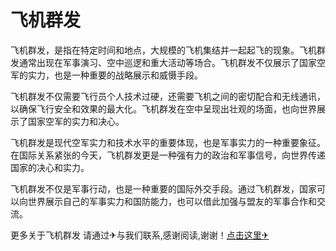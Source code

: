 # 飞机群发

飞机群发，是指在特定时间和地点，大规模的飞机集结并一起起飞的现象。飞机群发通常出现在军事演习、空中巡逻和重大活动等场合。飞机群发不仅展示了国家空军的实力，也是一种重要的战略展示和威慑手段。

飞机群发不仅需要飞行员个人技术过硬，还需要飞机之间的密切配合和无线通讯，以确保飞行安全和效果的最大化。飞机群发在空中呈现出壮观的场面，也向世界展示了国家空军的实力和决心。

飞机群发是现代空军实力和技术水平的重要体现，也是军事实力的一种重要象征。在国际关系紧张的今天，飞机群发更是一种强有力的政治和军事信号，向世界传递国家的决心和实力。

飞机群发不仅是军事行动，也是一种重要的国际外交手段。通过飞机群发，国家可以向世界展示自己的军事实力和国防能力，也可以借此加强与盟友的军事合作和交流。

更多关于飞机群发 请通过✈与我们联系,感谢阅读,谢谢！[点击这里✈](https://t.me/lm999bot)